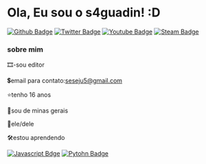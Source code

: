 # Ola, Eu sou o s4guadin! :D

[![Github Badge](https://img.shields.io/badge/-Github-000?style=flat-square&logo=Github&logoColor=white&link=https://github.com/s4guadin)](https://github.com/s4guadin)
[![Twitter Badge](https://img.shields.io/badge/-Twitter-1ca0f1?style=flat-square&labelColor=1ca0f1&logo=twitter&logoColor=white&link=https://twitter.com/1Ghostzin)](https://twitter.com/1Ghostzin)
[![Youtube Badge](https://img.shields.io/badge/-YouTube-ff0000?style=flat-square&labelColor=ff0000&logo=youtube&logoColor=white&link=https://www.youtube.com/channel/UCUTfIiMU0IpmKPtLuA-436A)](https://www.youtube.com/channel/UCUTfIiMU0IpmKPtLuA-436A)
[![Steam Badge](https://img.shields.io/badge/Steam-000000?style=flat-square&logo=steam&logoColor=white&link=https://steamcommunity.com/id/saguadin17/)](https://steamcommunity.com/id/saguadin17/)

### sobre mim

 
 🎞-sou editor

 💲email para contato:seseju5@gmail.com
 
 ⭐tenho 16 anos
 
 🏡sou de minas gerais

 👀ele/dele

🛠estou aprendendo

[![Javascript Bdge](https://img.shields.io/badge/JavaScript-F7DF1E?style=flat-square&logo=javascript&logoColor=black&link=https://www.javascript.com/)](https://www.javascript.com/)
[![Pytohn Badge](https://img.shields.io/badge/Python-14354C?style=flat-square&logo=python&logoColor=white&link=https://www.python.org/)](https://www.python.org/)
